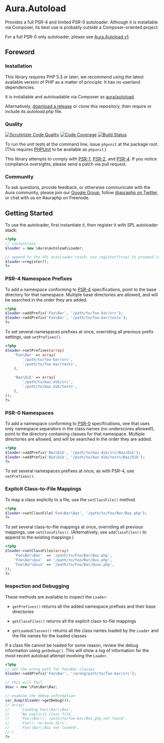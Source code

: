 # Aura.Autoload

Provides a full PSR-4 and limited PSR-0 autoloader. Although it is
installable via Composer, its best use is probably outside a Composer-oriented
project.

For a full PSR-0 only autoloader, please see [Aura.Autoload v1](https://github.com/auraphp/Aura.Autoload/tree/develop).

## Foreword

### Installation

This library requires PHP 5.3 or later; we recommend using the latest available version of PHP as a matter of principle. It has no userland dependencies.

It is installable and autoloadable via Composer as [aura/autoload](https://packagist.org/packages/aura/autoload).

Alternatively, [download a release](https://github.com/auraphp/Aura.Autoload/releases) or clone this repository, then require or include its _autoload.php_ file.

### Quality

[![Scrutinizer Code Quality](https://scrutinizer-ci.com/g/auraphp/Aura.Autoload/badges/quality-score.png?b=develop-2)](https://scrutinizer-ci.com/g/auraphp/Aura.Autoload/)
[![Code Coverage](https://scrutinizer-ci.com/g/auraphp/Aura.Autoload/badges/coverage.png?b=develop-2)](https://scrutinizer-ci.com/g/auraphp/Aura.Autoload/)
[![Build Status](https://travis-ci.org/auraphp/Aura.Autoload.png?branch=develop-2)](https://travis-ci.org/auraphp/Aura.Autoload)

To run the unit tests at the command line, issue `phpunit` at the package root. (This requires [PHPUnit][] to be available as `phpunit`.)

[PHPUnit]: http://phpunit.de/manual/

This library attempts to comply with [PSR-1][], [PSR-2][], and [PSR-4][]. If
you notice compliance oversights, please send a patch via pull request.

[PSR-1]: https://github.com/php-fig/fig-standards/blob/master/accepted/PSR-1-basic-coding-standard.md
[PSR-2]: https://github.com/php-fig/fig-standards/blob/master/accepted/PSR-2-coding-style-guide.md
[PSR-4]: https://github.com/php-fig/fig-standards/blob/master/accepted/PSR-4-autoloader.md


### Community

To ask questions, provide feedback, or otherwise communicate with the Aura community, please join our [Google Group](http://groups.google.com/group/auraphp), follow [@auraphp on Twitter](http://twitter.com/auraphp), or chat with us on #auraphp on Freenode.


## Getting Started

To use the autoloader, first instantiate it, then register it with SPL
autoloader stack:

```php
<?php
// instantiate
$loader = new \Aura\Autoload\Loader;

// append to the SPL autoloader stack; use register(true) to prepend instead
$loader->register();
?>
```

### PSR-4 Namespace Prefixes

To add a namespace conforming to [PSR-4][] specifications, point to the base
directory for that namespace. Multiple base directories are allowed, and will
be searched in the order they are added.

```php
<?php
$loader->addPrefix('Foo\Bar', '/path/to/foo-bar/src');
$loader->addPrefix('Foo\Bar', '/path/to/foo-bar/tests');
?>
```

To set several namespaces prefixes at once, overriding all previous prefix
settings, use `setPrefixes()`.

```php
<?php
$loader->setPrefixes(array(
    'Foo\Bar' => array(
        '/path/to/foo-bar/src',
        '/path/to/foo-bar/tests',
    ),

    'Baz\Dib' => array(
        '/path/to/baz.dib/src',
        '/path/to/baz.dib/tests',
    ),
));
?>
```

### PSR-0 Namespaces

To add a namespace conforming to [PSR-0][] specifications, one that uses only
namespace separators in the class names (no underscores allowed!), point to
the directory containing classes for that namespace. Multiple directories are
allowed, and will be searched in the order they are added.

[PSR-0]: https://github.com/php-fig/fig-standards/blob/master/accepted/PSR-0.md

```php
<?php
$loader->addPrefix('Baz\Dib', '/path/to/baz-dib/src/Baz/Dib');
$loader->addPrefix('Baz\Dib', '/path/to/baz-dib/tests/Baz/Dib');
?>
```

To set several namespaces prefixes at once, as with PSR-4, use `setPrefixes()`.

### Explicit Class-to-File Mappings

To map a class explictly to a file, use the `setClassFile()` method.

```php
<?php
$loader->setClassFile('Foo\Bar\Baz', '/path/to/Foo/Bar/Baz.php');
?>
```

To set several class-to-file mappings at once, overriding all previous
mappings, use `setClassFiles()`. (Alternatively, use `addClassFiles()` to
append to the existing mappings.)

```php
<?php
$loader->setClassFiles(array(
    'Foo\Bar\Baz'  => '/path/to/Foo/Bar/Baz.php',
    'Foo\Bar\Qux'  => '/path/to/Foo/Bar/Qux.php',
    'Foo\Bar\Quux' => '/path/to/Foo/Bar/Quux.php',
));
?>
```

### Inspection and Debugging

These methods are available to inspect the `Loader`:

- `getPrefixes()` returns all the added namespace prefixes and their base
  directories

- `getClassFiles()` returns all the explicit class-to-file mappings

- `getLoadedClasses()` returns all the class names loaded by the `Loader` and
  the file names for the loaded classes

If a class file cannot be loaded for some reason, review the debug information
using `getDebug()`. This will show a log of information for the most-recent
autoload attempt involving the `Loader`.

```php
<?php
// set the wrong path for Foo\Bar classes
$loader->addPrefix('Foo\Bar', '/wrong/path/to/foo-bar/src');

// this will fail
$baz = new \Foo\Bar\Baz;

// examine the debug information
var_dump($loader->getDebug());
// array(
//     'Loading Foo\\Bar\\Baz',
//     'No explicit class file',
//     'Foo\\Bar\\: /path/to/foo-bar/Baz.php not found',
//     'Foo\\: no base dirs',
//     'Foo\\Bar\\Baz not loaded',
// )
?>
```

